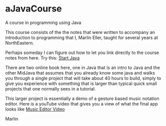 # aJavaCourse
A course in programming using Java

This course consists of the the notes that were written to accompany an introduction to programming that I, Marlin Eller,  taught for several years at NorthEastern. 

Perhaps someday I can figure out how to let you link directly to the course notes from here. Try this: [Start Java](Books/Java/Java0101.md)

There are two online book here, one in Java that is an intro to Java and the other MidJava that assumes that you already know some java and walks you through a single project that will take about 40 hours to build, simply to give you experience with something that is larger than typical quick small projects that one normally sees in a tutorial. 

This larger project is essentially a demo of a gesture based music notation editor. Here is a youTube video that gives you a view of what the final app looks like [Music Editor Video](https://www.youtube.com/watch?v=TYHYyzqzjmQ&list=PLjXLpEAWai7HHEKpU3stc4SEPrSYjd5w0&index=3)

Marlin
